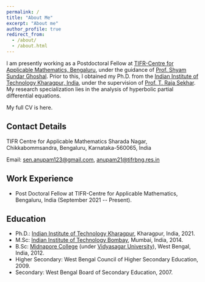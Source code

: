 ```yaml
---
permalink: /
title: "About Me"
excerpt: "About me"
author_profile: true
redirect_from: 
  - /about/
  - /about.html
---
```


I am presently working as a Postdoctoral Fellow at [TIFR-Centre for Applicable Mathematics, Bengaluru](https://www.math.tifrbng.res.in), under the guidance of [Prof. Shyam Sundar Ghoshal](https://sites.google.com/tifrbng.res.in/shyam/shyam-sundar-ghoshal). Prior to this, I obtained my Ph.D. from the [Indian Institute of Technology Kharagpur, India](https://www.iitkgp.ac.in/), under the supervision of [Prof. T. Raja Sekhar](https://www.iitkgp.ac.in/department/MA/faculty/ma-trajasekhar). My research specialization lies in the analysis of hyperbolic partial differential equations.


My full CV is here.

Contact Details
----------------

TIFR Centre for Applicable Mathematics
Sharada Nagar, Chikkabommsandra,
Bengaluru, Karnataka-560065, India

Email: sen.anupam123@gmail.com, anupam21@tifrbng.res.in


Work Experience
----------
* Post Doctoral Fellow at TIFR-Centre for Applicable Mathematics, Bengaluru, India (September 2021 -- Present).
  

Education
---------
* Ph.D.: [Indian Institute of Technology Kharagpur](https://www.iitkgp.ac.in/), Kharagpur, India, 2021.
* M.Sc: [Indian Institute of Technology Bombay](https://www.iitb.ac.in/), Mumbai, India, 2014.
* B.Sc: [Midnapore College](https://midnaporecollege.ac.in/) (under [Vidyasagar University](http://www.vidyasagar.ac.in/Default.aspx)), West Bengal, India, 2012.
* Higher Secondary:  West Bengal Council of Higher Secondary Education, 2009.
* Secondary: West Bengal Board of Secondary Education, 2007.
  

